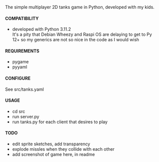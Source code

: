 The simple multiplayer 2D tanks game in Python, developed with my kids.  

#### COMPATIBILITY
- developed with Python 3.11.2  
  It's a pity that Debian Wheezy and Raspi OS are delaying to get to Py 12+ so my generics are not so nice in the code as I would wish

#### REQUIREMENTS
- pygame
- pyyaml

#### CONFIGURE
See src/tanks.yaml
        
#### USAGE
- cd src
- run server.py
- run tanks.py for each client that desires to play

#### TODO
- edit sprite sketches, add transparency
- explode missles when they collide with each other
- add screenshot of game here, in readme
